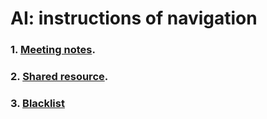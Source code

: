 # AI: instructions of navigation 


### 1. [Meeting notes](https://github.com/Furiends/AI/blob/main/meeting%20notes.md).
### 2. [Shared resource](https://github.com/Furiends/AI/blob/main/resource.md).
### 3. [Blacklist](https://github.com/Furiends/AI/blob/main/blacklist.md)

